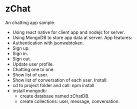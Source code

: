 # zChat
An chatting app sample.
- Using react native for client app and nodejs for server.
- Using MongoDB to store app data at server.
App features:
- Authentication with jsonwebtoken.
- Sign up.
- Sign in.
- Sign out.
- Update user profile.
- Chatting one to one.
- Show list of user.
- Show list of conversation of each user.
Install:
- cd to project folder and call: npm install
- install mongodb:
	+ create database named zChatDB.
	+ create collections: user, message, conversation.
